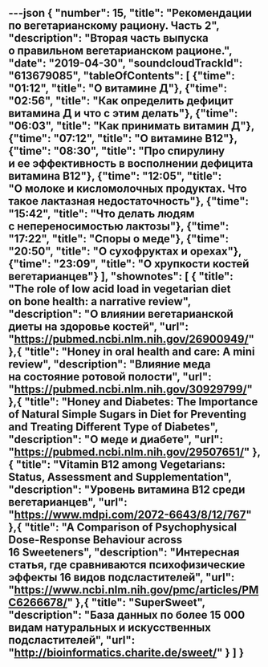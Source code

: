 ---json
{
	"number": 15,
	"title": "Рекомендации по&nbsp;вегетарианскому рациону. Часть&nbsp;2",
	"description": "Вторая часть выпуска о&nbsp;правильном вегетарианском рационе.",
	"date": "2019-04-30",
	"soundcloudTrackId": "613679085",
	"tableOfContents": [
		{"time": "01:12", "title": "О&nbsp;витамине Д"},
		{"time": "02:56", "title": "Как определить дефицит витамина&nbsp;Д и&nbsp;что с&nbsp;этим делать"},
		{"time": "06:03", "title": "Как принимать витамин Д"},
		{"time": "07:12", "title": "О&nbsp;витамине В12"},
		{"time": "08:30", "title": "Про спирулину и&nbsp;ее&nbsp;эффективность в&nbsp;восполнении дефицита витамина В12"},
		{"time": "12:05", "title": "О&nbsp;молоке и&nbsp;кисломолочных продуктах. Что такое лактазная недостаточность"},
		{"time": "15:42", "title": "Что делать людям с&nbsp;непереносимостью лактозы"},
		{"time": "17:22", "title": "Споры о&nbsp;меде"},
		{"time": "20:50", "title": "О&nbsp;сухофруктах и&nbsp;орехах"},
		{"time": "23:09", "title": "О&nbsp;хрупкости костей вегетарианцев"}
	],
	"shownotes": [
		{
			"title": "The role of&nbsp;low acid load in&nbsp;vegetarian diet on&nbsp;bone health: a&nbsp;narrative review",
			"description": "О&nbsp;влиянии вегетарианской диеты на&nbsp;здоровье костей",
			"url": "https://pubmed.ncbi.nlm.nih.gov/26900949/"
		},{
			"title": "Honey in&nbsp;oral health and care: A&nbsp;mini review",
			"description": "Влияние меда на&nbsp;состояние ротовой полости",
			"url": "https://pubmed.ncbi.nlm.nih.gov/30929799/"
		},{
			"title": "Honey and Diabetes: The Importance of&nbsp;Natural Simple Sugars in&nbsp;Diet for Preventing and Treating Different Type of&nbsp;Diabetes",
			"description": "О&nbsp;меде и&nbsp;диабете",
			"url": "https://pubmed.ncbi.nlm.nih.gov/29507651/"
		},{
			"title": "Vitamin B12 among Vegetarians: Status, Assessment and Supplementation",
			"description": "Уровень витамина В12 среди вегетарианцев",
			"url": "https://www.mdpi.com/2072-6643/8/12/767"
		},{
			"title": "A&nbsp;Comparison of&nbsp;Psychophysical Dose-Response Behaviour across 16&nbsp;Sweeteners",
			"description": "Интересная статья, где сравниваются психофизические эффекты 16 видов подсластителей",
			"url": "https://www.ncbi.nlm.nih.gov/pmc/articles/PMC6266678/"
		},{
			"title": "SuperSweet",
			"description": "База данных по&nbsp;более 15&nbsp;000 видам натуральных и&nbsp;искусственных подсластителей",
			"url": "http://bioinformatics.charite.de/sweet/"
		}
	]
}
---
